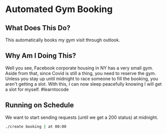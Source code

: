 # Automated Gym Booking
## What Does This Do?
This automatically books my gym visit through outlook.
## Why Am I Doing This?
Well you see, Facebook corporate housing in NY has a very small gym. Aside from that, since Covid is still a thing, you need to reserve the gym. Unless you stay up until midnight to race someone to fill the booking, you aren't getting a slot. With this, I can now sleep peacefully knowing I will get a slot for myself. #learntocode
## Running on Schedule
We want to start sending requests (until we get a 200 status) at midnight.
```sh
./create booking | at 00:00
```
